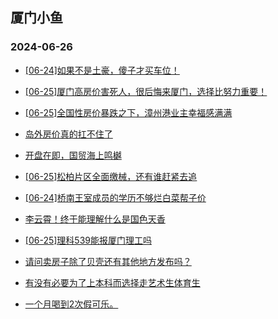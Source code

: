 ## 厦门小鱼 
### 2024-06-26

+ [[06-24]如果不是土豪，傻子才买车位！](http://bbs.xmfish.com/read-htm-tid-18209728.html)

+ [[06-25]厦门高房价害死人，很后悔来厦门，选择比努力重要！](http://bbs.xmfish.com/read-htm-tid-18209798.html)

+ [[06-25]全国性房价暴跌之下，漳州港业主幸福感满满](http://bbs.xmfish.com/read-htm-tid-18209905.html)

+ [岛外房价真的扛不住了](http://bbs.xmfish.com/read-htm-tid-18209875.html)

+ [开盘在即，国贸海上鸣樾](http://bbs.xmfish.com/read-htm-tid-18209823.html)

+ [[06-25]松柏片区全面缴械，还有谁赶紧去追](http://bbs.xmfish.com/read-htm-tid-18209820.html)

+ [[06-24]桥南王室成员的学历不够烂白菜帮子价](http://bbs.xmfish.com/read-htm-tid-18209727.html)

+ [李云霄！终于能理解什么是国色天香](http://bbs.xmfish.com/read-htm-tid-18209953.html)

+ [[06-25]理科539能报厦门理工吗](http://bbs.xmfish.com/read-htm-tid-18209903.html)

+ [请问卖房子除了贝壳还有其他地方发布吗？](http://bbs.xmfish.com/read-htm-tid-18209887.html)

+ [有没有必要为了上本科而选择走艺术生体育生](http://bbs.xmfish.com/read-htm-tid-18209982.html)

+ [一个月喝到2次假可乐。](http://bbs.xmfish.com/read-htm-tid-18209918.html)

